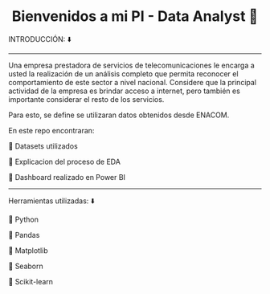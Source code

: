 # <h1 align=center> **Bienvenidos a mi PI - Data Analyst** :construction_worker:</h1>

INTRODUCCIÓN: :arrow_down:

***
Una empresa prestadora de servicios de telecomunicaciones le encarga a usted la realización de un análisis completo que permita reconocer el comportamiento de este sector a nivel nacional. Considere que la principal actividad de la empresa es brindar acceso a internet, pero también es importante considerar el resto de los servicios.

Para esto, se define se utilizaran datos obtenidos desde ENACOM.​

En este repo encontraran:

🔸 Datasets utilizados

🔸 Explicacion del proceso de EDA 

🔸 Dashboard realizado en Power BI

***

Herramientas utilizadas: :arrow_down:

🔸 Python

🔸 Pandas

🔸 Matplotlib

🔸 Seaborn

🔸 Scikit-learn
